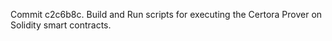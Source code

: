 Commit c2c6b8c.                    Build and Run scripts for executing the Certora Prover on Solidity smart contracts.